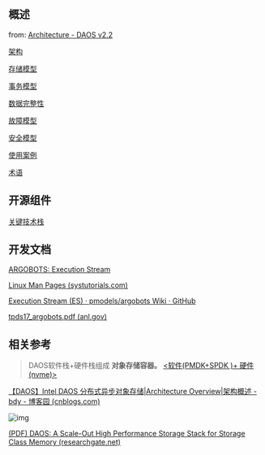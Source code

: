 ## 概述

from: [Architecture - DAOS v2.2](https://docs.daos.io/v2.2/overview/architecture/)

[架构](overwrite/架构.md)

[存储模型](overwrite/存储模型.md)

[事务模型](overwrite/事务模型.md)

[数据完整性](overwrite/数据完整性.md)

[故障模型](overwrite/故障模型.md)

[安全模型](overwrite/安全模型.md)

[使用案例](overwrite/使用案例.md)

[术语](overwrite/术语.md)

## 开源组件

[关键技术栈](关键技术栈.md)



## 开发文档

[ARGOBOTS: Execution Stream](https://www.argobots.org/doxygen/latest/d3/def/group__ES.html)

[Linux Man Pages (systutorials.com)](https://www.systutorials.com/docs/linux/man/)



[Execution Stream (ES) · pmodels/argobots Wiki · GitHub](https://github.com/pmodels/argobots/wiki/Execution-Stream-(ES))

[tpds17_argobots.pdf (anl.gov)](https://www.mcs.anl.gov/~aamer/papers/tpds17_argobots.pdf)

## 相关参考

>  DAOS软件栈+硬件栈组成 **对象存储容器。** [<软件(PMDK+SPDK )+ 硬件(nvme)>](http://file///C:/Users/l24514/Downloads/20201027-daos-high-performance-storage-brief-cn.pdf)

[【DAOS】Intel DAOS 分布式异步对象存储|Architecture Overview|架构概述 - bdy - 博客园 (cnblogs.com)](https://www.cnblogs.com/bandaoyu/p/16752030.html)

![img](https://img-blog.csdnimg.cn/85a9d75877874c43ae842e0fd05da7a7.png)

[(PDF) DAOS: A Scale-Out High Performance Storage Stack for Storage Class Memory (researchgate.net)](https://www.researchgate.net/publication/341844608_DAOS_A_Scale-Out_High_Performance_Storage_Stack_for_Storage_Class_Memory)